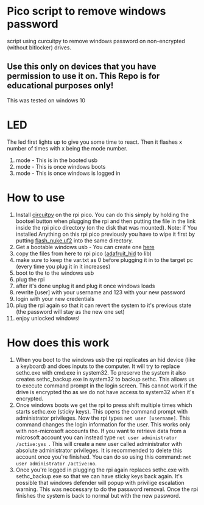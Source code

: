 # Pico script to remove windows password
script using curcuitpy to remove windows password on non-encrypted (without bitlocker) drives.
## Use this only on devices that you have permission to use it on. This Repo is for educational purposes only!
This was tested on windows 10
# LED
The led first lights up to give you some time to react. Then it flashes x number of times with x being the mode number. 
1. mode - This is in the booted usb
2. mode - This is once windows boots
3. mode - This is once windows is logged in
# How to use
1. Install [circuitpy](https://circuitpython.org/board/raspberry_pi_pico/) on the rpi pico. You can do this simply by holding the bootsel button when plugging the rpi and then putting the file in the link inside the rpi pico directory (on the disk that was mounted). Note: if You installed Anything on this rpi pico previously you have to wipe it first by putting [flash_nuke.uf2](https://github.com/dwelch67/raspberrypi-pico/raw/main/flash_nuke.uf2) into the same directory.
2. Get a bootable windows usb - You can create one [here](https://support.microsoft.com/en-us/windows/create-installation-media-for-windows-99a58364-8c02-206f-aa6f-40c3b507420d)
3. copy the files from here to rpi pico ([adafruit_hid](https://github.com/adafruit/Adafruit_CircuitPython_HID/tree/main/adafruit_hid) to lib)
4. make sure to keep the var.txt as 0 before plugging it in to the target pc (every time you plug it in it increases)
5. boot to the to the windows usb
6. plug the rpi
7. after it's done unplug it and plug it once windows loads
9. rewrite [user] with your username and 123 with your new password
10. login with your new credentials
11. plug the rpi again so that it can revert the system to it's previous state (the password will stay as the new one set)
12. enjoy unlocked windows!
# How does this work
1. When you boot to the windows usb the rpi replicates an hid device (like a keyboard) and does inputs to the computer. It will try to replace sethc.exe with cmd.exe in system32. To preserve the system it also creates sethc_backup.exe in system32 to backup sethc. This allows us to execute command prompt in the login screen. This cannot work if the drive is encrypted tho as we do not have access to system32 when it's encrypted.
2. Once windows boots we get the rpi to press shift multiple times which starts sethc.exe (sticky keys). This opens the command prompt with administrator privileges. Now the rpi types ```net user [username]```. This command changes the login information for the user. This works only with non-microsoft accounts tho. If you want to retrieve data from a microsoft account you can instead type ```net user administrator /active:yes ```. This will create a new user called administrator with absolute administrator privileges. It is recommended to delete this account once you're finished. You can do so using this command: ```net user administrator /active:no```.
3. Once you're logged in plugging the rpi again replaces sethc.exe with sethc_backup.exe so that we can have sticky keys back again. It's possible that windows defender will popup with privilige escalation warning. This was neccessary to do the password removal. Once the rpi finishes the system is back to normal but with the new password.

